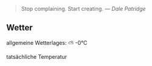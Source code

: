 > Stop complaining. Start creating.
> &mdash; <cite>Dale Patridge</cite>

## Wetter

allgemeine Wetterlages: ⛅️  -0°C

tatsächliche Temperatur
